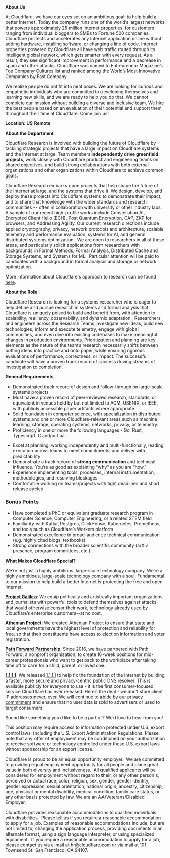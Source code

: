 <div class="content-intro">
	<div><strong>About Us</strong></div>
	<div>
		<p><span style="font-weight: 400;">At Cloudflare, we have our eyes set on an ambitious goal: to help build a better Internet. Today the company runs one of the world’s largest networks that powers approximately 25 million Internet properties, for customers ranging from individual bloggers to SMBs to Fortune 500 companies. Cloudflare protects and accelerates any Internet application online without adding hardware, installing software, or changing a line of code. Internet properties powered by Cloudflare all have web traffic routed through its intelligent global network, which gets smarter with every request. As a result, they see significant improvement in performance and a decrease in spam and other attacks. Cloudflare was named to Entrepreneur Magazine’s Top Company Cultures list and ranked among the World’s Most Innovative Companies by Fast Company.</span><span style="font-weight: 400;">&nbsp;</span></p>
		<p><span style="font-weight: 400;">We realize people do not fit into neat boxes. We are looking for curious and empathetic individuals who are committed to developing themselves and learning new skills, and we are ready to help you do that. We cannot complete our mission without building a diverse and inclusive team. We hire the best people based on an evaluation of their potential and support them throughout their time at Cloudflare. Come join us!&nbsp;</span></p>
	</div>
</div>
<p><strong>Location: US Remote</strong></p>
<p><strong>About the Department</strong></p>
<p>Cloudflare Research is involved with building the future of Cloudflare by tackling strategic projects that have a large impact on Cloudflare systems and the Internet at large. Team members<strong> independently drive greenfield projects</strong>, work closely with Cloudflare product and engineering teams on shared objectives, and build strong collaborations with both external organizations and other organizations within Cloudflare to achieve common goals.</p>
<p>Cloudflare Research embarks upon projects that help shape the future of the Internet at large, and the systems that drive it. We design, develop, and deploy these projects into Cloudflare systems to demonstrate their impact, and to share that knowledge with the wider standards and research communities -- often in collaboration with university or other industry labs. A sample of our recent high-profile works include Constellation AI, Encrypted Client Hello (ECH), Post Quantum Encryption, CAP, ZKP for browsers, and Addressing Agility. Our current research directions include applied cryptography, privacy, network protocols and architecture, scalable telemetry and performance evaluation, systems for AI, and general distributed systems optimization.&nbsp; We are open to researchers in all of these areas, and particularly solicit applications from researchers with backgrounds in Formal Methods, Formal Analysis, Distributed Cache and Storage Systems, and Systems for ML.&nbsp; Particular attention will be paid to candidates with a background in formal analysis and storage or network optimization.&nbsp;</p>
<p>More information about Cloudflare's approach to research can be found<a href="https://research.cloudflare.com/approach/"> here</a>.</p>
<p><strong>About the Role&nbsp;&nbsp;</strong></p>
<p>Cloudflare Research is looking for a systems researcher who is eager to help define and pursue research in systems and formal analysis that Cloudflare is uniquely poised to build and benefit from, with attention to scalability, resiliency, observability, and dynamic adaptation.&nbsp; Researchers and engineers across the Research Teams investigate new ideas, build new technologies, inform and execute telemetry, engage with global communities, and even dive into existing codebases to make meaningful changes in production environments. Prioritization and planning are key elements as the nature of the team’s research necessarily shifts between putting ideas into practice and onto paper, while ensuring rigorous evaluations of performance, correctness, or impact. The successful candidate will have a proven track record of success driving streams of investigation to completion.</p>
<p><strong>General Requirements</strong></p>
<ul>
	<li>Demonstrated track record of design and follow-through on large-scale systems projects</li>
	<li>Must have a proven record of peer-reviewed research, standards, or equivalent in venues held by but not limited to ACM, USENIX, or IEEE, with publicly accessible paper artifacts where appropriate.</li>
	<li>Solid foundation in computer science, with specialization in distributed systems and one or more Cloudflare-relevant areas such as machine learning, storage, operating systems, networks, privacy, or telemetry.</li>
	<li>Proficiency in one or more the following languages - Go, Rust, Typescript, C and/or Lua</li>
</ul>
<ul>
	<li>Excel at planning, working independently and multi-functionally, leading execution across teams to meet commitments, and deliver with predictability</li>
	<li>Demonstrate a track record of <strong>strong communication</strong> and technical influence. You’re as good as explaining “why” as you are “how.”</li>
	<li>Experience implementing tools, processes, internal instrumentation, methodologies, and resolving blockages</li>
	<li>Comfortable working on teams/projects with tight deadlines and short release cycles</li>
</ul>
<h3><strong>Bonus Points</strong></h3>
<ul>
	<li>Have completed a PhD or equivalent graduate research program in Computer Science, Computer Engineering, or a related STEM field&nbsp;</li>
	<li>Familiarity with Kafka, Postgres, ClickHouse, Kubernetes, Prometheus, and tools such as Cloudflare’s Workers platform</li>
	<li>Demonstrated excellence in broad-audience technical communication (e.g. highly cited blogs, textbooks)</li>
	<li>Strong connections with the broader scientific community (arXiv presence, program committees, etc.)</li>
</ul>
<div class="content-conclusion">
	<p><strong>What Makes Cloudflare Special?</strong></p>
	<p><span style="font-weight: 400;">We’re not just a highly ambitious, large-scale technology company. We’re a highly ambitious, large-scale technology company with a soul. Fundamental to our mission to help build a better Internet is protecting the free and open Internet.</span></p>
	<p><a href="https://blog.cloudflare.com/protecting-free-expression-online/"><strong>Project Galileo</strong></a><span style="font-weight: 400;">: We equip politically and artistically important organizations and journalists with powerful tools to defend themselves against attacks that would otherwise censor their work, technology already used by Cloudflare’s enterprise customers--at no cost.</span></p>
	<p><strong><a href="https://www.cloudflare.com/athenian/">Athenian Project</a></strong><span style="font-weight: 400;">: We created Athenian Project to ensure that state and local governments have the highest level of protection and reliability for free, so that their constituents have access to election information and voter registration.</span></p>
	<p><a href="https://blog.cloudflare.com/tag/path-forward/"><strong>Path Forward Partnership</strong></a><span style="font-weight: 400;">: Since 2016, we have partnered with Path Forward, a nonprofit organization, to create 16-week positions for mid-career professionals who want to get back to the workplace after taking time off to care for a child, parent, or loved one.</span></p>
	<p><a href="https://1.1.1.1/"><strong>1.1.1.1</strong></a><span style="font-weight: 400;">: We released</span><a href="https://1.1.1.1/"> <span style="font-weight: 400;">1.1.1.1</span></a><span style="font-weight: 400;"> to help fix the foundation of the Internet by building a faster, more secure and privacy-centric public DNS resolver. This is available publicly for everyone to use - it is the first consumer-focused service Cloudflare has ever released. Here’s the deal - we don’t store client IP addresses never, ever. We will continue to abide by our</span><a href="https://developers.cloudflare.com/1.1.1.1/privacy/public-dns-resolver"> privacy commitment</a><span style="font-weight: 400;"> and ensure that no user data is sold to advertisers or used to target consumers.</span></p>
	<p><span style="font-weight: 400;">Sound like something you’d like to be a part of? We’d love to hear from you!</span></p>
	<p><span style="font-weight: 400;">This position may require access to information protected under U.S. export control laws, including the U.S. Export Administration Regulations. Please note that any offer of employment may be conditioned on your authorization to receive software or technology controlled under these U.S. export laws without sponsorship for an export license.</span></p>
	<p><span style="font-weight: 400;">Cloudflare is proud to be an equal opportunity employer. &nbsp;We are committed to providing equal employment opportunity for all people and place great value in both diversity and inclusiveness. &nbsp;All qualified applicants will be considered for employment without regard to their, or any other person's, perceived or actual</span> <span style="font-weight: 400;">race, color, religion, sex, gender, gender identity, gender expression, sexual orientation, national origin, ancestry, citizenship, age, physical or mental disability, medical condition, family care status, or any other basis protected by law. </span><span style="font-weight: 400;">We are an AA/Veterans/Disabled Employer.</span></p>
	<p><span style="font-weight: 400;">Cloudflare provides reasonable accommodations to qualified individuals with disabilities. &nbsp;Please tell us if you require a reasonable accommodation to apply for a job. Examples of reasonable accommodations include, but are not limited to, changing the application process, providing documents in an alternate format, using a sign language interpreter, or using specialized equipment. &nbsp;If you require a reasonable accommodation to apply for a job, please contact us via e-mail at </span><span style="font-weight: 400;">hr@cloudflare.com</span><span style="font-weight: 400;"> or via mail at 101 Townsend St. San Francisco, CA 94107.</span></p>
</div>